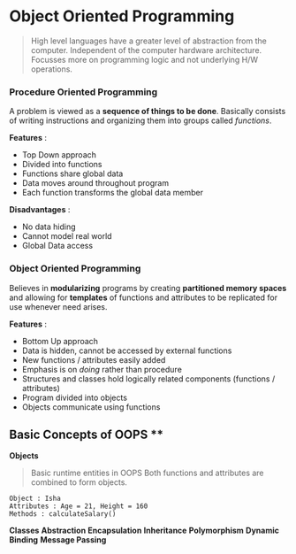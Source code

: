 # Object Oriented Programming 

> High level languages have a greater level of abstraction from the computer. Independent of the computer hardware architecture. Focusses more on programming logic and not underlying H/W operations.

### Procedure Oriented Programming 
A problem is viewed as a **sequence of things to be done**. Basically consists of writing instructions and organizing them into groups called *functions*.

**Features** : 
- Top Down approach 
- Divided into functions
- Functions share global data 
- Data moves around throughout program 
- Each function transforms the global data member 

**Disadvantages** : 
- No data hiding
- Cannot model real world 
- Global Data access


### Object Oriented Programming 
Believes in **modularizing** programs by creating **partitioned memory spaces** and allowing for **templates** of functions and attributes to be replicated for use whenever need arises.

**Features** :
- Bottom Up approach 
- Data is hidden, cannot be accessed by external functions
- New functions / attributes easily added
- Emphasis is on *doing* rather than procedure
- Structures and classes hold logically related components (functions / attributes)
- Program divided into objects
- Objects communicate using functions


## Basic Concepts of OOPS **
**Objects**
>Basic runtime entities in OOPS
Both functions and attributes are combined to form objects.
```
Object : Isha 
Attributes : Age = 21, Height = 160
Methods : calculateSalary()
```

**Classes**
**Abstraction**
**Encapsulation**
**Inheritance**
**Polymorphism**
**Dynamic Binding**
**Message Passing**




 

